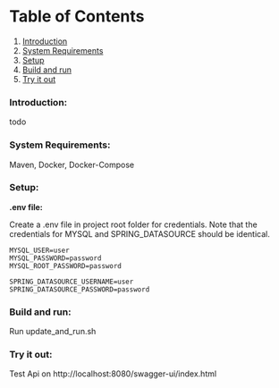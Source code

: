 # Table of Contents

1. [Introduction](#introduction)
2. [System Requirements](#system-requirements)
3. [Setup](#setup)
4. [Build and run](#build-and-run)
5. [Try it out](#try-it-out-)

### Introduction:
todo

### System Requirements:
Maven, Docker, Docker-Compose

### Setup:
**.env file:**

Create a .env file in project root folder for credentials. Note that the credentials for MYSQL and SPRING_DATASOURCE should be identical.
````
MYSQL_USER=user
MYSQL_PASSWORD=password
MYSQL_ROOT_PASSWORD=password

SPRING_DATASOURCE_USERNAME=user
SPRING_DATASOURCE_PASSWORD=password
````

### Build and run:
Run update_and_run.sh

### Try it out: 
Test Api on http://localhost:8080/swagger-ui/index.html


